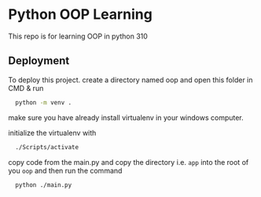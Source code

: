 
# Python OOP Learning

This repo is for learning OOP in python 310




## Deployment

To deploy this project. create a directory named oop and open this folder in CMD & run

```bash
  python -m venv .
```
make sure you have already install virtualenv in your windows computer.

initialize the virtualenv with
```bash
  ./Scripts/activate
```

copy code from the main.py and copy the directory i.e. `app` into the root of you `oop` and then run the command

```bash
  python ./main.py
```


